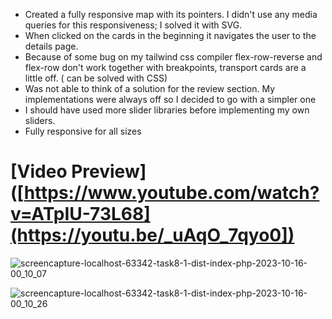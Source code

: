 - Created a fully responsive map with its pointers. I didn't use any media queries for this responsiveness; I solved it with SVG.
- When clicked on the cards in the beginning it navigates the user to the details page.
- Because of some bug on my tailwind css compiler flex-row-reverse and flex-row don't work together with breakpoints, transport cards are a little off. ( can be solved with CSS)
- Was not able to think of a solution for the review section. My  implementations were always off so I decided to go with a simpler one
- I should have used more slider libraries before implementing my own sliders.
- Fully responsive for all sizes 


# [Video Preview]([https://www.youtube.com/watch?v=ATpIU-73L68](https://youtu.be/_uAqO_7qyo0])

![screencapture-localhost-63342-task8-1-dist-index-php-2023-10-16-00_10_07](https://github.com/yumitdemir/MEGAPARTS-v2/assets/108368506/7d8bfac4-3a31-4e2c-8f7e-afba251315b8)

![screencapture-localhost-63342-task8-1-dist-index-php-2023-10-16-00_10_26](https://github.com/yumitdemir/MEGAPARTS-v2/assets/108368506/351797bd-aed1-4790-9cc7-ca2809d02bfb)
